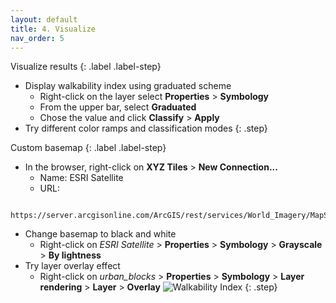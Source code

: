 ```yaml
---
layout: default
title: 4. Visualize
nav_order: 5
---
```


Visualize results
{: .label .label-step}
- Display walkability index using graduated scheme
  * Right-click on the layer select <b>Properties</b> > <b>Symbology</b>
  * From the upper bar, select <b>Graduated</b>
  * Chose the value and click <b>Classify</b> > <b>Apply</b>
- Try different color ramps and classification modes
{: .step}

Custom basemap
{: .label .label-step}
- In the browser, right-click on <b>XYZ Tiles</b> > <b>New Connection...</b>
  * Name: ESRI Satellite
  * URL:
```
  https://server.arcgisonline.com/ArcGIS/rest/services/World_Imagery/MapServer/tile/{z}/{y}/{x}
```
- Change basemap to black and white
  * Right-click on <i>ESRI Satellite</i> > <b>Properties</b> > <b>Symbology</b> > <b>Grayscale</b> > <b>By lightness</b>
- Try layer overlay effect
  * Right-click on <i>urban_blocks</i> > <b>Properties</b> > <b>Symbology</b> > <b>Layer rendering</b> > <b>Layer</b> > <b>Overlay</b>
![Walkability Index](https://github.com/ubc-library-rc/qgis-walkability/blob/master/images/walkability_final.png?raw=true)
{: .step}
